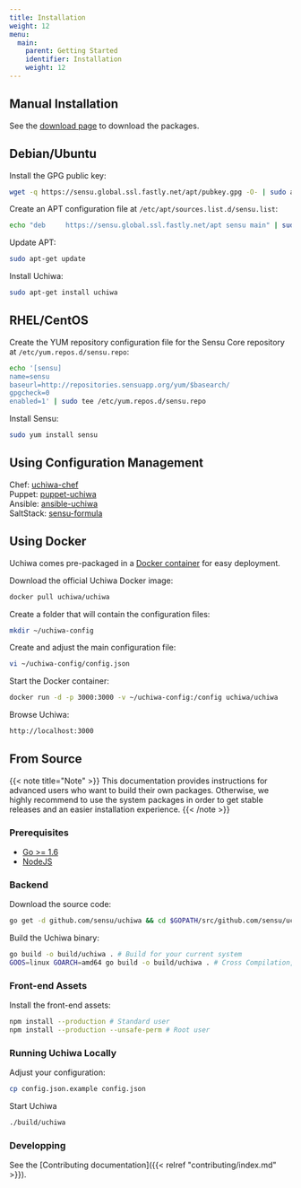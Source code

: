 ```yaml
---
title: Installation
weight: 12
menu:
  main:
    parent: Getting Started
    identifier: Installation
    weight: 12
---
```


## Manual Installation
See the [download page](https://uchiwa.io/#download) to download the packages.

## Debian/Ubuntu

Install the GPG public key:
```sh
wget -q https://sensu.global.ssl.fastly.net/apt/pubkey.gpg -O- | sudo apt-key add -
```

Create an APT configuration file at `/etc/apt/sources.list.d/sensu.list`:
```sh
echo "deb     https://sensu.global.ssl.fastly.net/apt sensu main" | sudo tee /etc/apt/sources.list.d/sensu.list
```

Update APT:
```sh
sudo apt-get update
```

Install Uchiwa:
```sh
sudo apt-get install uchiwa
```

## RHEL/CentOS

Create the YUM repository configuration file for the Sensu Core repository at `/etc/yum.repos.d/sensu.repo`:
```sh
echo '[sensu]
name=sensu
baseurl=http://repositories.sensuapp.org/yum/$basearch/
gpgcheck=0
enabled=1' | sudo tee /etc/yum.repos.d/sensu.repo
```

Install Sensu:
```sh
sudo yum install sensu
```

## Using Configuration Management

Chef: [uchiwa-chef](https://github.com/sensu/uchiwa-chef)  
Puppet: [puppet-uchiwa](https://github.com/Yelp/puppet-uchiwa)  
Ansible: [ansible-uchiwa](https://github.com/queeno/ansible-uchiwa)  
SaltStack: [sensu-formula](https://github.com/saltstack-formulas/sensu-formula)

## Using Docker

Uchiwa comes pre-packaged in a [Docker container](https://hub.docker.com/r/uchiwa/uchiwa/) for easy deployment.

Download the official Uchiwa Docker image:
```sh
docker pull uchiwa/uchiwa
```

Create a folder that will contain the configuration files:
```sh
mkdir ~/uchiwa-config
```

Create and adjust the main configuration file:
```sh
vi ~/uchiwa-config/config.json
```

Start the Docker container:
```sh
docker run -d -p 3000:3000 -v ~/uchiwa-config:/config uchiwa/uchiwa
```

Browse Uchiwa:
```sh
http://localhost:3000
```

## From Source

{{< note title="Note" >}}
This documentation provides instructions for advanced users who want to build
their own packages. Otherwise, we highly recommend to use the system packages
in order to get stable releases and an easier installation experience.
{{< /note >}}

### Prerequisites
* [Go >= 1.6](https://golang.org/doc/install)
* [NodeJS](https://nodejs.org/en/download/package-manager/)

### Backend

Download the source code:
```sh
go get -d github.com/sensu/uchiwa && cd $GOPATH/src/github.com/sensu/uchiwa
```

Build the Uchiwa binary:
```sh
go build -o build/uchiwa . # Build for your current system
GOOS=linux GOARCH=amd64 go build -o build/uchiwa . # Cross Compilation, see Go documentation
```

### Front-end Assets
Install the front-end assets:
```sh
npm install --production # Standard user
npm install --production --unsafe-perm # Root user
```

### Running Uchiwa Locally
Adjust your configuration:
```sh
cp config.json.example config.json
```

Start Uchiwa
```sh
./build/uchiwa
```

### Developping
See the [Contributing documentation]({{< relref "contributing/index.md" >}}).
